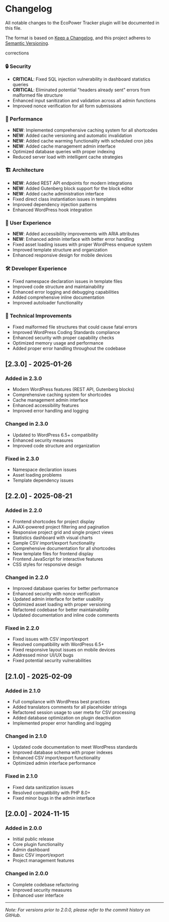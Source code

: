 # Changelog

All notable changes to the EcoPower Tracker plugin will be documented in this file.

The format is based on [Keep a Changelog](https://keepachangelog.com/en/1.0.0/),
and this project adheres to [Semantic Versioning](https://semver.org/spec/v2.0.0.html).

corrections
### 🔒 Security
- **CRITICAL**: Fixed SQL injection vulnerability in dashboard statistics queries
- **CRITICAL**: Eliminated potential "headers already sent" errors from malformed file structure
- Enhanced input sanitization and validation across all admin functions
- Improved nonce verification for all form submissions

### 🚀 Performance
- **NEW**: Implemented comprehensive caching system for all shortcodes
- **NEW**: Added cache versioning and automatic invalidation
- **NEW**: Added cache warming functionality with scheduled cron jobs
- **NEW**: Added cache management admin interface
- Optimized database queries with proper indexing
- Reduced server load with intelligent cache strategies

### 🏗️ Architecture
- **NEW**: Added REST API endpoints for modern integrations
- **NEW**: Added Gutenberg block support for the block editor
- **NEW**: Added cache administration interface
- Fixed direct class instantiation issues in templates
- Improved dependency injection patterns
- Enhanced WordPress hook integration

### 🎨 User Experience
- **NEW**: Added accessibility improvements with ARIA attributes
- **NEW**: Enhanced admin interface with better error handling
- Fixed asset loading issues with proper WordPress enqueue system
- Improved template structure and organization
- Enhanced responsive design for mobile devices

### 🛠️ Developer Experience
- Fixed namespace declaration issues in template files
- Improved code structure and maintainability
- Enhanced error logging and debugging capabilities
- Added comprehensive inline documentation
- Improved autoloader functionality

### 🔧 Technical Improvements
- Fixed malformed file structures that could cause fatal errors
- Improved WordPress Coding Standards compliance
- Enhanced security with proper capability checks
- Optimized memory usage and performance
- Added proper error handling throughout the codebase

## [2.3.0] - 2025-01-26
### Added in 2.3.0
- Modern WordPress features (REST API, Gutenberg blocks)
- Comprehensive caching system for shortcodes
- Cache management admin interface
- Enhanced accessibility features
- Improved error handling and logging

### Changed in 2.3.0
- Updated to WordPress 6.5+ compatibility
- Enhanced security measures
- Improved code structure and organization

### Fixed in 2.3.0
- Namespace declaration issues
- Asset loading problems
- Template dependency issues

## [2.2.0] - 2025-08-21
### Added in 2.2.0
- Frontend shortcodes for project display
- AJAX-powered project filtering and pagination
- Responsive project grid and single project views
- Statistics dashboard with visual charts
- Sample CSV import/export functionality
- Comprehensive documentation for all shortcodes
- New template files for frontend display
- Frontend JavaScript for interactive features
- CSS styles for responsive design

### Changed in 2.2.0
- Improved database queries for better performance
- Enhanced security with nonce verification
- Updated admin interface for better usability
- Optimized asset loading with proper versioning
- Refactored codebase for better maintainability
- Updated documentation and inline code comments

### Fixed in 2.2.0
- Fixed issues with CSV import/export
- Resolved compatibility with WordPress 6.5+
- Fixed responsive layout issues on mobile devices
- Addressed minor UI/UX bugs
- Fixed potential security vulnerabilities

## [2.1.0] - 2025-02-09
### Added in 2.1.0
- Full compliance with WordPress best practices
- Added translators comments for all placeholder strings
- Refactored session usage to user meta for CSV processing
- Added database optimization on plugin deactivation
- Implemented proper error handling and logging

### Changed in 2.1.0
- Updated code documentation to meet WordPress standards
- Improved database schema with proper indexes
- Enhanced CSV import/export functionality
- Optimized admin interface performance

### Fixed in 2.1.0
- Fixed data sanitization issues
- Resolved compatibility with PHP 8.0+
- Fixed minor bugs in the admin interface

## [2.0.0] - 2024-11-15
### Added in 2.0.0
- Initial public release
- Core plugin functionality
- Admin dashboard
- Basic CSV import/export
- Project management features

### Changed in 2.0.0
- Complete codebase refactoring
- Improved security measures
- Enhanced user interface

---

*Note: For versions prior to 2.0.0, please refer to the commit history on GitHub.*
